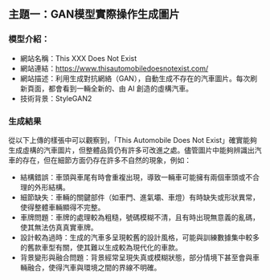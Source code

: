 ## 主題一：GAN模型實際操作生成圖片
### 模型介紹：
* 網站名稱：This XXX Does Not Exist
* 網站連結：https://www.thisautomobiledoesnotexist.com/
* 網站描述：​利用生成對抗網絡（GAN），自動生成不存在的汽車圖片。每次刷新頁面，都會看到一輛全新的、由 AI 創造的虛構汽車。
* 技術背景：StyleGAN2

### 生成結果
從以下上傳的樣張中可以觀察到，「This Automobile Does Not Exist」確實能夠生成虛構的汽車圖片，但整體品質仍有許多可改進之處。儘管圖片中能夠辨識出汽車的存在，但在細節方面仍存在許多不自然的現象，例如：
* 結構錯誤：車頭與車尾有時會重複出現，導致一輛車可能擁有兩個車頭或不合理的外形結構。
* 細節缺失：車輛的關鍵部件（如車門、進氣壩、車燈）有時缺失或形狀異常，使得整體車輛顯得不完整。
* 車牌問題：車牌的處理較為粗糙，號碼模糊不清，且有時出現無意義的亂碼，使其無法仿真真實車牌。
* 設計較為過時：生成的汽車多呈現較舊的設計風格，可能與訓練數據集中較多的舊款車型有關，使其難以生成較為現代化的車款。
* 背景變形與融合問題：背景經常呈現失真或模糊狀態，部分情境下甚至會與車輛融合，使得汽車與環境之間的界線不明確。
